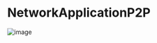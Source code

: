 # NetworkApplicationP2P
![image](https://github.com/GHTuan/NetworkApplicationP2P/assets/145181899/986b9108-6a36-4a24-bb46-45194744d699)
